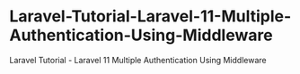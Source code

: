 # Laravel-Tutorial-Laravel-11-Multiple-Authentication-Using-Middleware
Laravel Tutorial - Laravel 11 Multiple Authentication Using Middleware

